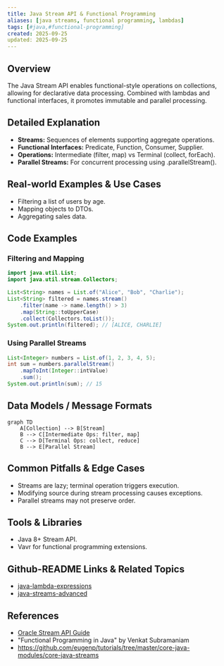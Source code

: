 ```yaml
---
title: Java Stream API & Functional Programming
aliases: [java streams, functional programming, lambdas]
tags: [#java,#functional-programming]
created: 2025-09-25
updated: 2025-09-25
---
```


## Overview
The Java Stream API enables functional-style operations on collections, allowing for declarative data processing. Combined with lambdas and functional interfaces, it promotes immutable and parallel processing.

## Detailed Explanation
- **Streams:** Sequences of elements supporting aggregate operations.
- **Functional Interfaces:** Predicate, Function, Consumer, Supplier.
- **Operations:** Intermediate (filter, map) vs Terminal (collect, forEach).
- **Parallel Streams:** For concurrent processing using .parallelStream().

## Real-world Examples & Use Cases
- Filtering a list of users by age.
- Mapping objects to DTOs.
- Aggregating sales data.

## Code Examples
### Filtering and Mapping
```java
import java.util.List;
import java.util.stream.Collectors;

List<String> names = List.of("Alice", "Bob", "Charlie");
List<String> filtered = names.stream()
    .filter(name -> name.length() > 3)
    .map(String::toUpperCase)
    .collect(Collectors.toList());
System.out.println(filtered); // [ALICE, CHARLIE]
```

### Using Parallel Streams
```java
List<Integer> numbers = List.of(1, 2, 3, 4, 5);
int sum = numbers.parallelStream()
    .mapToInt(Integer::intValue)
    .sum();
System.out.println(sum); // 15
```

## Data Models / Message Formats
```mermaid
graph TD
    A[Collection] --> B[Stream]
    B --> C[Intermediate Ops: filter, map]
    C --> D[Terminal Ops: collect, reduce]
    B --> E[Parallel Stream]
```

## Common Pitfalls & Edge Cases
- Streams are lazy; terminal operation triggers execution.
- Modifying source during stream processing causes exceptions.
- Parallel streams may not preserve order.

## Tools & Libraries
- Java 8+ Stream API.
- Vavr for functional programming extensions.

## Github-README Links & Related Topics
- [java-lambda-expressions](../java-lambda-expressions/)
- [java-streams-advanced](../java-streams-advanced/)

## References
- [Oracle Stream API Guide](https://docs.oracle.com/javase/8/docs/api/java/util/stream/package-summary.html)
- "Functional Programming in Java" by Venkat Subramaniam
- https://github.com/eugenp/tutorials/tree/master/core-java-modules/core-java-streams